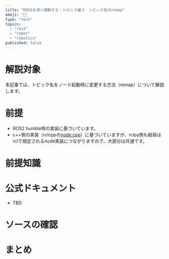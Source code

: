 ```yaml
---
title: "ROS2を深く理解する：トピック編３　トピック名のremap"
emoji: "📑"
type: "tech"
topics:
  - "ros2"
  - "robot"
  - "robotics"
published: false
---
```


# 解説対象

本記事では、トピック名をノード起動時に変更する方法（remap）について解説します。

# 前提
- ROS2 humble時の実装に基づいています。
- c++側の実装（rclcppの[node.cpp](https://github.com/ros2/rclcpp/blob/rolling/rclcpp/src/rclcpp/node.cpp)）に基づいていますが、rclpy側も結局はrclで規定されるnode実装につながりますので、大部分は共通です。

# 前提知識

# 公式ドキュメント

- TBD

# ソースの確認



# まとめ

